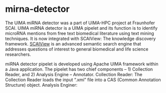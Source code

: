 # mirna-detector

The UIMA miRNA detector was a part of UIMA-HPC project at Fraunhofer SCAI. UIMA miRNA detector is a UIMA pipelet and its function is to identify microRNA mentions from free text biomedical literature using text mining techniques. It is now integrated with SCAIView: The knowledge discovery framework. [SCAIView]((http://academia.scaiview.com/academia/)) is an advanced semantic search engine that addresses questions of interest to general biomedical and life science researchers.

miRNA detector pipelet is developed using Apache UIMA framework within a Java application. The pipelet has two chief components – 1) Collection Reader, and 2) Analysis Engine – Annotator. Collection Reader: The Collection Reader loads the input “.xmi” file into a CAS (Common Annotation Structure) object. Analysis Enginer: 
